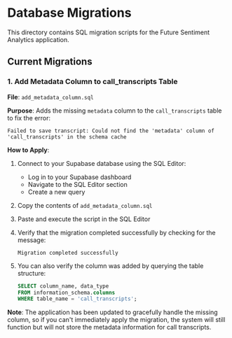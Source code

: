 # Database Migrations

This directory contains SQL migration scripts for the Future Sentiment Analytics application.

## Current Migrations

### 1. Add Metadata Column to call_transcripts Table

**File**: `add_metadata_column.sql`

**Purpose**: Adds the missing `metadata` column to the `call_transcripts` table to fix the error:
```
Failed to save transcript: Could not find the 'metadata' column of 'call_transcripts' in the schema cache
```

**How to Apply**:

1. Connect to your Supabase database using the SQL Editor:
   - Log in to your Supabase dashboard
   - Navigate to the SQL Editor section
   - Create a new query

2. Copy the contents of `add_metadata_column.sql` 

3. Paste and execute the script in the SQL Editor

4. Verify that the migration completed successfully by checking for the message:
   ```
   Migration completed successfully
   ```

5. You can also verify the column was added by querying the table structure:
   ```sql
   SELECT column_name, data_type 
   FROM information_schema.columns 
   WHERE table_name = 'call_transcripts';
   ```

**Note**: The application has been updated to gracefully handle the missing column, so if you can't immediately apply the migration, the system will still function but will not store the metadata information for call transcripts. 